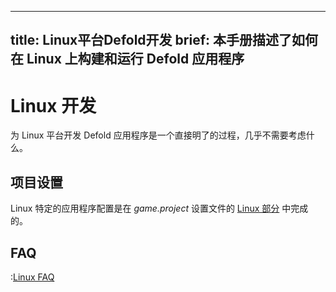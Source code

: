 
---
title: Linux平台Defold开发
brief: 本手册描述了如何在 Linux 上构建和运行 Defold 应用程序
---

# Linux 开发

为 Linux 平台开发 Defold 应用程序是一个直接明了的过程，几乎不需要考虑什么。

## 项目设置

Linux 特定的应用程序配置是在 *game.project* 设置文件的 [Linux 部分](/manuals/project-settings/#linux) 中完成的。

## FAQ
:[Linux FAQ](../shared/linux-faq.md)
